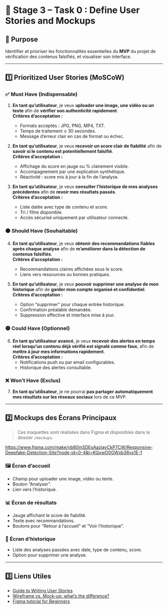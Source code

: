 # 🧾 Stage 3 – Task 0 : Define User Stories and Mockups

## 📌 Purpose

Identifier et prioriser les fonctionnalités essentielles du **MVP** du projet de vérification des contenus falsifiés, et visualiser son interface.

---

## 1️⃣ Prioritized User Stories (MoSCoW)

### ✅ Must Have (Indispensable)

1. **En tant qu’utilisateur**, je veux **uploader une image, une vidéo ou un texte** afin de **vérifier son authenticité rapidement**.  
   **Critères d’acceptation :**  
   - Formats acceptés : JPG, PNG, MP4, TXT.  
   - Temps de traitement ≤ 30 secondes.  
   - Message d’erreur clair en cas de format ou échec.  

2. **En tant qu’utilisateur**, je veux **recevoir un score clair de fiabilité** afin de **savoir si le contenu est potentiellement falsifié**.  
   **Critères d’acceptation :**  
   - Affichage du score en jauge ou % clairement visible.  
   - Accompagnement par une explication synthétique.  
   - Réactivité : score mis à jour à la fin de l’analyse.

3. **En tant qu’utilisateur**, je veux **consulter l’historique de mes analyses précédentes** afin de **revoir mes résultats passés**.  
   **Critères d’acceptation :**  
   - Liste datée avec type de contenu et score.  
   - Tri / filtre disponible.  
   - Accès sécurisé uniquement par utilisateur connecté.

### 🟠 Should Have (Souhaitable)

4. **En tant qu’utilisateur**, je veux **obtenir des recommandations fiables après chaque analyse** afin de **m’améliorer dans la détection de contenus falsifiés**.  
   **Critères d’acceptation :**  
   - Recommandations claires affichées sous le score.  
   - Liens vers ressources ou bonnes pratiques.  

5. **En tant qu’utilisateur**, je veux **pouvoir supprimer une analyse de mon historique** afin de **garder mon compte organisé et confidentiel**.  
   **Critères d’acceptation :**  
   - Option “supprimer” pour chaque entrée historique.  
   - Confirmation préalable demandée.  
   - Suppression effective et interface mise à jour.

### 🟡 Could Have (Optionnel)

6. **En tant qu’utilisateur avancé**, je veux **recevoir des alertes en temps réel lorsqu’un contenu déjà vérifié est signalé comme faux**, afin de **mettre à jour mes informations rapidement**.  
   **Critères d’acceptation :**  
   - Notifications push ou par email configurables.  
   - Historique des alertes consultable.

### ❌ Won’t Have (Exclus)

7. **En tant qu’utilisateur**, je ne pourrai **pas partager automatiquement mes résultats sur les réseaux sociaux** lors de ce MVP.

---

## 2️⃣ Mockups des Écrans Principaux

> Ces maquettes sont réalisées dans Figma et disponibles dans le dossier `/mockups`.

https://www.figma.com/make/yb80inSDEsAazjayCkP7CW/Responsive-Deepfake-Detection-Site?node-id=0-4&t=KQxwO0GWxb36vs1E-1

### 🖼️ Écran d’accueil

- Champ pour uploader une image, vidéo ou texte.  
- Bouton “Analyser”.  
- Lien vers l’historique.

### 📊 Écran de résultats

- Jauge affichant le score de fiabilité.  
- Texte avec recommandations.  
- Boutons pour “Retour à l’accueil” et “Voir l’historique”.

### 📜 Écran d’historique

- Liste des analyses passées avec date, type de contenu, score.  
- Option pour supprimer une analyse.

---

## 3️⃣ Liens Utiles

- [Guide to Writing User Stories](https://www.atlassian.com/agile/project-management/user-stories)  
- [Wireframe vs. Mock-up: what’s the difference?](https://www.justinmind.com/blog/wireframes-vs-mockups)  
- [Figma tutorial for Beginners](https://www.youtube.com/watch?v=FTFaQWZBqQ8)
